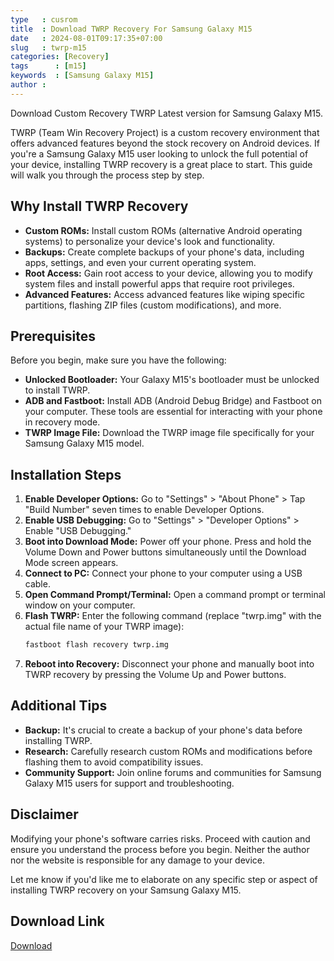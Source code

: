 ```yaml
---
type   : cusrom
title  : Download TWRP Recovery For Samsung Galaxy M15
date   : 2024-08-01T09:17:35+07:00
slug   : twrp-m15
categories: [Recovery]
tags      : [m15]
keywords  : [Samsung Galaxy M15]
author :
---
```


Download Custom Recovery TWRP Latest version for Samsung Galaxy M15.

TWRP (Team Win Recovery Project) is a custom recovery environment that offers advanced features beyond the stock recovery on Android devices. If you're a Samsung Galaxy M15 user looking to unlock the full potential of your device, installing TWRP recovery is a great place to start. This guide will walk you through the process step by step.

## Why Install TWRP Recovery

* **Custom ROMs:** Install custom ROMs (alternative Android operating systems) to personalize your device's look and functionality.
* **Backups:** Create complete backups of your phone's data, including apps, settings, and even your current operating system.
* **Root Access:** Gain root access to your device, allowing you to modify system files and install powerful apps that require root privileges.
* **Advanced Features:** Access advanced features like wiping specific partitions, flashing ZIP files (custom modifications), and more.

## Prerequisites

Before you begin, make sure you have the following:

* **Unlocked Bootloader:** Your Galaxy M15's bootloader must be unlocked to install TWRP.
* **ADB and Fastboot:** Install ADB (Android Debug Bridge) and Fastboot on your computer. These tools are essential for interacting with your phone in recovery mode.
* **TWRP Image File:** Download the TWRP image file specifically for your Samsung Galaxy M15 model.

## Installation Steps

1. **Enable Developer Options:** Go to "Settings" > "About Phone" > Tap "Build Number" seven times to enable Developer Options.
2. **Enable USB Debugging:** Go to "Settings" > "Developer Options" > Enable "USB Debugging."
3. **Boot into Download Mode:** Power off your phone. Press and hold the Volume Down and Power buttons simultaneously until the Download Mode screen appears.
4. **Connect to PC:** Connect your phone to your computer using a USB cable.
5. **Open Command Prompt/Terminal:** Open a command prompt or terminal window on your computer.
6. **Flash TWRP:** Enter the following command (replace "twrp.img" with the actual file name of your TWRP image):
   ```bash
   fastboot flash recovery twrp.img
   ```
7. **Reboot into Recovery:** Disconnect your phone and manually boot into TWRP recovery by pressing the Volume Up and Power buttons.

## Additional Tips

* **Backup:** It's crucial to create a backup of your phone's data before installing TWRP.
* **Research:** Carefully research custom ROMs and modifications before flashing them to avoid compatibility issues.
* **Community Support:** Join online forums and communities for Samsung Galaxy M15 users for support and troubleshooting.

## Disclaimer

Modifying your phone's software carries risks. Proceed with caution and ensure you understand the process before you begin. Neither the author nor the website is responsible for any damage to your device.

Let me know if you'd like me to elaborate on any specific step or aspect of installing TWRP recovery on your Samsung Galaxy M15.

## Download Link
[Download](/null)

